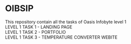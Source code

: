 # OIBSIP
This repository contain all the tasks of Oasis Infobyte level 1 <br>
LEVEL 1 TASK 1 - LANDING PAGE <br>
LEVEL 1 TASK 2 - PORTFOLIO <br>
LEVEL 1 TASK 3 - TEMPERATURE CONVERTER WEBITE
